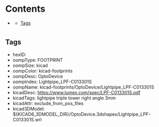 



Contents
========

* [](#)
	* [Tags](#tags)

# 

## Tags

- hexID: 
- oompType: FOOTPRINT
- oompSize: kicad
- oompColor: kicad-footprints
- oompDesc: OptoDevice
- oompIndex: Lightpipe_LPF-C013301S
- oompName: kicad-footprints/OptoDevice/Lightpipe_LPF-C013301S
- kicadDesc: https://www.lumex.com/spec/LPF-C013301S.pdf
- kicadTags: lightpipe triple tower right angle 3mm
- kicadAttr: exclude_from_pos_files
- kicad3DModel: ${KICAD6_3DMODEL_DIR}/OptoDevice.3dshapes/Lightpipe_LPF-C013301S.wrl
